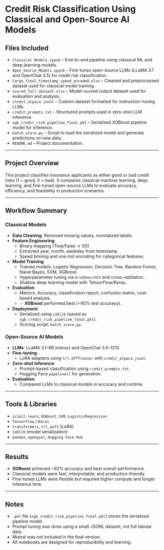 # Credit Risk Classification Using Classical and Open-Source AI Models

## Files Included

- `Classical Models.ipynb` – End-to-end pipeline using classical ML and deep learning models.
- `Open_Source_Models.ipynb` – Fine-tunes open-source LLMs (LLaMA 3.1 and OpenChat 3.5) for credit risk classification.
- `Cargo_final_timestamp_speed_encoded.xlsx` – Cleaned and preprocessed dataset used for classical model training.
- `scored_full_dataset.xlsx` – Model-scored output dataset used for evaluation and analysis.
- `credit_alpaca.jsonl` – Custom dataset formatted for instruction-tuning LLMs.
- `credit_prompts.txt` – Structured prompts used in zero-shot LLM inference.
- `xgb_credit_risk_pipeline_final.pkl` – Serialized XGBoost pipeline model for inference.
- `batch_score.py` – Script to load the serialized model and generate predictions on new data.
- `README.md` – Project documentation.

---

## Project Overview

This project classifies insurance applicants as either good or bad credit risks (1 = good, 0 = bad). It compares classical machine learning, deep learning, and fine-tuned open-source LLMs to evaluate accuracy, efficiency, and feasibility in production scenarios.

---

## Workflow Summary

### Classical Models

- **Data Cleaning**: Removed missing values, normalized labels.
- **Feature Engineering**:
  - Binary mapping (True/False → 1/0)
  - Extracted year, month, weekday from timestamp.
  - Speed binning and one-hot encoding for categorical features.
- **Model Training**:
  - Trained models: Logistic Regression, Decision Tree, Random Forest, Naive Bayes, SVM, XGBoost.
  - Hyperparameter tuning via `GridSearchCV` and cross-validation.
  - Shallow deep learning model with TensorFlow/Keras.
- **Evaluation**:
  - Metrics: Accuracy, classification report, confusion matrix, cost-based analysis.
  - ✅ **XGBoost** performed best (~92% test accuracy).
- **Deployment**:
  - Serialized using `joblib` (saved as `xgb_credit_risk_pipeline_final.pkl`).
  - Scoring script: `batch_score.py`.

### Open-Source AI Models

- **LLMs**: LLaMA 3.1–8B Instruct and OpenChat 3.5–1210.
- **Fine-tuning**:
  - LoRA adapters using `trl.SFTTrainer` with `credit_alpaca.jsonl`.
- **Zero-shot Inference**:
  - Prompt-based classification using `credit_prompts.txt`.
  - Hugging Face `pipeline()` for generation.
- **Evaluation**:
  - Compared LLMs to classical models in accuracy and runtime.

---

## Tools & Libraries

- `scikit-learn`, `XGBoost`, `SVM`, `LogisticRegression`
- `TensorFlow` / `Keras`
- `transformers`, `trl`, `peft` (LoRA)
- `joblib` (model serialization)
- `pandas`, `openpyxl`, `Hugging Face Hub`

---

## Results

- **XGBoost** achieved ~92% accuracy and best overall performance.
- Classical models were fast, interpretable, and production-friendly.
- Fine-tuned LLMs were flexible but required higher compute and longer inference time.

---

## Notes

- `.pkl` file (`xgb_credit_risk_pipeline_final.pkl`) stores the serialized pipeline model.
- Prompt tuning was done using a small JSONL dataset, not full tabular data.
- Mistral was not included in the final version.
- All notebooks are designed for reproducibility and learning.

